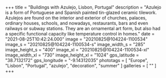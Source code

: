 +++
title = "Buildings with Azulejo, Lisbon, Portugal"
description = "Azulejo is a form of Portuguese and Spanish painted tin-glazed ceramic tilework. Azulejos are found on the interior and exterior of churches, palaces, ordinary houses, schools, and nowadays, restaurants, bars and even railways or subway stations. They are an ornamental art form, but also had a specific functional capacity like temperature control in homes."
date = "2021-08-25T10:42:24.000"
image = "20210825@104224-1100534"
image_s = "20210825@104224-1100534-s"
image_width_s = "285"
image_height_s = "400"
image_xl = "20210825@104224-1100534-xl"
image_width_xl = "730"
image_height_xl = "1024"
gps_latitude = "38.7132172"
gps_longitude = "-9.14312035"
phototags = [ "Europe", "Lisbon", "Portugal", "azulejo", "decoration", "summer" ]
galleries = [ "" ]
+++
